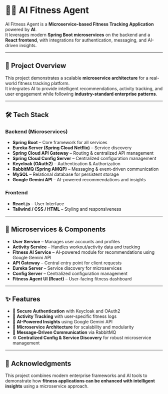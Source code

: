 # 🏋️‍♂️ AI Fitness Agent

AI Fitness Agent is a **Microservice-based Fitness Tracking Application** powered by **AI**.  
It leverages modern **Spring Boot microservices** on the backend and a **React frontend**, with integrations for authentication, messaging, and AI-driven insights.  

---

## 🚀 Project Overview
This project demonstrates a scalable **microservice architecture** for a real-world fitness tracking platform.  
It integrates AI to provide intelligent recommendations, activity tracking, and user engagement while following **industry-standard enterprise patterns**.  

---

## 🛠️ Tech Stack

### Backend (Microservices)
- **Spring Boot** – Core framework for all services  
- **Eureka Server (Spring Cloud Netflix)** – Service discovery  
- **Spring Cloud API Gateway** – Routing & centralized API management  
- **Spring Cloud Config Server** – Centralized configuration management  
- **Keycloak (OAuth2)** – Authentication & Authorization  
- **RabbitMQ (Spring AMQP)** – Messaging & event-driven communication  
- **MySQL** – Relational database for persistent storage  
- **Google Gemini API** – AI-powered recommendations and insights  

### Frontend
- **React.js** – User Interface  
- **Tailwind / CSS / HTML** – Styling and responsiveness  

---

## 📂 Microservices & Components
- **User Service** – Manages user accounts and profiles  
- **Activity Service** – Handles workout/activity data and tracking  
- **Fitness AI Service** – AI-powered module for recommendations using Google Gemini API  
- **API Gateway** – Central entry point for client requests  
- **Eureka Server** – Service discovery for microservices  
- **Config Server** – Centralized configuration management  
- **Fitness Agent UI (React)** – User-facing fitness dashboard  

---

## ✨ Features
- 🔐 **Secure Authentication** with Keycloak and OAuth2  
- 🏃 **Activity Tracking** with user-specific fitness logs  
- 🤖 **AI-Powered Insights** using Google Gemini API  
- 🔄 **Microservice Architecture** for scalability and modularity  
- 📡 **Message-Driven Communication** via RabbitMQ  
- ⚙️ **Centralized Config & Service Discovery** for robust microservice management  

---

## 🙌 Acknowledgments
This project combines modern enterprise frameworks and AI tools to demonstrate how **fitness applications can be enhanced with intelligent insights** using a microservice approach.  
